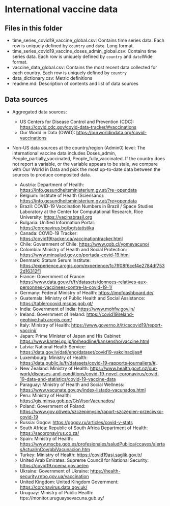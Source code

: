 
# International vaccine data

## Files in this folder

- time_series_covid19_vaccine_global.csv: Contains time series data. Each row is uniquely defined by `country` and `date`. Long format.
- time_series_covid19_vaccine_doses_admin_global.csv: Contains time series data. Each row is uniquely defined by `country` and `date`Wide format.
- vaccine_data_global.csv: Contains the most recent data collected for each country. Each row is uniquely defined by `country`
- data_dictionary.csv: Metric definitions
- readme.md: Description of contents and list of data sources

## Data sources

- Aggregated data sources:
  - US Centers for Disease Control and Prevention (CDC): https://covid.cdc.gov/covid-data-tracker/#vaccinations
  - Our World in Data (OWiD): https://ourworldindata.org/covid-vaccinations

- Non-US data sources at the country/region (Admin0) level: The international vaccine data includes Doses_admin, People_partially_vaccinated, People_fully_vaccinated. If the country does not report a variable, or the variable appears to be stale, we compare with Our World in Data and pick the most up-to-date data between the sources to produce composited data.
  - Austria: Department of Health: https://info.gesundheitsministerium.gv.at/?re=opendata
  - Belgium: Institute of Health (Sciensano): https://info.gesundheitsministerium.gv.at/?re=opendata
  - Brazil: COVID-19 Vaccination Numbers in Brazil / Space Studies Laboratory at the Center for Computational Research, Rice University: https://vacinabrasil.org
  - Bulgaria: Unified Information Portal: https://coronavirus.bg/bg/statistika
  - Canada: COVID-19 Tracker: https://covid19tracker.ca/vaccinationtracker.html
  - Chile: Government of Chile: https://www.gob.cl/yomevacuno/
  - Colombia: Ministry of Health and Social Protection: https://www.minsalud.gov.co/portada-covid-19.html
  - Denmark: Statum Serum Institute: https://experience.arcgis.com/experience/1c7ff08f6cef4e2784df7532d16312f1
  - France: Government of France: https://www.data.gouv.fr/fr/datasets/donnees-relatives-aux-personnes-vaccinees-contre-la-covid-19-1/
  - Germany: Federal Ministry of Health: https://impfdashboard.de/
  - Guatemala: Ministry of Public Health and Social Assistance: https://tablerocovid.mspas.gob.gt/
  - India: Government of India: https://www.mohfw.gov.in/
  - Ireland: Government of Ireland: https://covid19ireland-geohive.hub.arcgis.com/ 
  - Italy: Ministry of Health: https://www.governo.it/it/cscovid19/report-vaccini/
  - Japan: Prime Minister of Japan and His Cabinet: https://www.kantei.go.jp/jp/headline/kansensho/vaccine.html 
  - Latvia: National Health Service: https://data.gov.lv/dati/eng/dataset/covid19-vakcinacijas#
  - Luxembourg: Ministry of Health: https://data.public.lu/fr/datasets/covid-19-rapports-journaliers/#_
  - New Zealand: Ministry of Health: https://www.health.govt.nz/our-work/diseases-and-conditions/covid-19-novel-coronavirus/covid-19-data-and-statistics/covid-19-vaccine-data
  - Paraguay: Ministry of Health and Social Wellness: https://www.vacunate.gov.py/index-listado-vacunados.html
  - Peru: Ministry of Health: https://gis.minsa.gob.pe/GisVisorVacunados/
  - Poland: Government of Poland: https://www.gov.pl/web/szczepimysie/raport-szczepien-przeciwko-covid-19
  - Russia: Gogov: https://gogov.ru/articles/covid-v-stats 
  - South Africa: Republic of South Africa Department of Health: https://sacoronavirus.co.za/
  - Spain: Ministry of Health: https://www.mscbs.gob.es/profesionales/saludPublica/ccayes/alertasActual/nCov/pbiVacunacion.htm
  - Turkey: Ministry of Health: https://covid19asi.saglik.gov.tr/
  - United Arab Emirates: Supreme Council for National Security: https://covid19.ncema.gov.ae/en
  - Ukraine: Government of Ukraine: https://health-security.rnbo.gov.ua/vaccination
  - United Kingdom: United Kingdom Government: https://coronavirus.data.gov.uk/
  - Uruguay: Ministry of Public Health: ttps://monitor.uruguaysevacuna.gub.uy/
